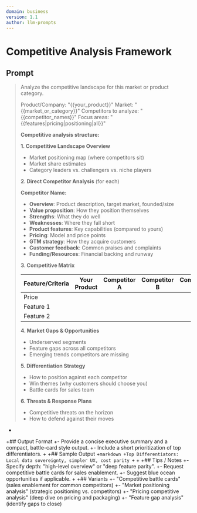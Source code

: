 ```yaml
---
domain: business
version: 1.1
author: llm-prompts
---
```


# Competitive Analysis Framework

## Prompt
> Analyze the competitive landscape for this market or product category.
>
> Product/Company: "{{your_product}}"
> Market: "{{market_or_category}}"
> Competitors to analyze: "{{competitor_names}}"
> Focus areas: "{{features|pricing|positioning|all}}"
>
> **Competitive analysis structure:**
>
> **1. Competitive Landscape Overview**
> - Market positioning map (where competitors sit)
> - Market share estimates
> - Category leaders vs. challengers vs. niche players
> 
> **2. Direct Competitor Analysis** (for each)
>
> **Competitor Name:**
> - **Overview**: Product description, target market, founded/size
> - **Value proposition**: How they position themselves
> - **Strengths**: What they do well
> - **Weaknesses**: Where they fall short
> - **Product features**: Key capabilities (compared to yours)
> - **Pricing**: Model and price points
> - **GTM strategy**: How they acquire customers
> - **Customer feedback**: Common praises and complaints
> - **Funding/Resources**: Financial backing and runway
> 
> **3. Competitive Matrix**
>
> | Feature/Criteria | Your Product | Competitor A | Competitor B | Competitor C |
> |------------------|--------------|--------------|--------------|--------------|
> | Price           |              |              |              |              |
> | Feature 1       |              |              |              |              |
> | Feature 2       |              |              |              |              |
> 
> **4. Market Gaps & Opportunities**
> - Underserved segments
> - Feature gaps across all competitors
> - Emerging trends competitors are missing
> 
> **5. Differentiation Strategy**
> - How to position against each competitor
> - Win themes (why customers should choose you)
> - Battle cards for sales team
> 
> **6. Threats & Response Plans**
> - Competitive threats on the horizon
> - How to defend against their moves
+
+## Output Format
+- Provide a concise executive summary and a compact, battle-card style output.
+- Include a short prioritization of top differentiators.
+
+## Sample Output
+```markdown
+Top Differentiators: Local data sovereignty, simpler UX, cost parity
+```
+
+## Tips / Notes
+- Specify depth: "high-level overview" or "deep feature parity".
+- Request competitive battle cards for sales enablement.
+- Suggest blue ocean opportunities if applicable.
+
+## Variants
+- "Competitive battle cards" (sales enablement for common competitors)
+- "Market positioning analysis" (strategic positioning vs. competitors)
+- "Pricing competitive analysis" (deep dive on pricing and packaging)
+- "Feature gap analysis" (identify gaps to close)
